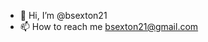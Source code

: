 - 👋 Hi, I’m @bsexton21
- 📫 How to reach me bsexton21@gmail.com

<!---
bsexton21/bsexton21 is a ✨ special ✨ repository because its `README.md` (this file) appears on your GitHub profile.
You can click the Preview link to take a look at your changes.
--->
